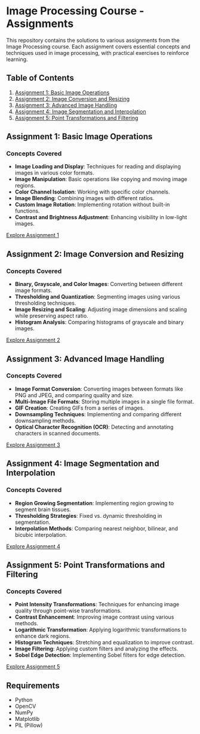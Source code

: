 # Image Processing Course - Assignments

This repository contains the solutions to various assignments from the Image Processing course. Each assignment covers essential concepts and techniques used in image processing, with practical exercises to reinforce learning.

## Table of Contents

1. [Assignment 1: Basic Image Operations](#assignment-1-basic-image-operations)
2. [Assignment 2: Image Conversion and Resizing](#assignment-2-image-conversion-and-resizing)
3. [Assignment 3: Advanced Image Handling](#assignment-3-advanced-image-handling)
4. [Assignment 4: Image Segmentation and Interpolation](#assignment-4-image-segmentation-and-interpolation)
5. [Assignment 5: Point Transformations and Filtering](#assignment-5-point-transformations-and-filtering)

## Assignment 1: Basic Image Operations

### Concepts Covered
- **Image Loading and Display**: Techniques for reading and displaying images in various color formats.
- **Image Manipulation**: Basic operations like copying and moving image regions.
- **Color Channel Isolation**: Working with specific color channels.
- **Image Blending**: Combining images with different ratios.
- **Custom Image Rotation**: Implementing rotation without built-in functions.
- **Contrast and Brightness Adjustment**: Enhancing visibility in low-light images.

[Explore Assignment 1](./worksheet#1)

## Assignment 2: Image Conversion and Resizing

### Concepts Covered
- **Binary, Grayscale, and Color Images**: Converting between different image formats.
- **Thresholding and Quantization**: Segmenting images using various thresholding techniques.
- **Image Resizing and Scaling**: Adjusting image dimensions and scaling while preserving aspect ratio.
- **Histogram Analysis**: Comparing histograms of grayscale and binary images.

[Explore Assignment 2](./worksheet#2)

## Assignment 3: Advanced Image Handling

### Concepts Covered
- **Image Format Conversion**: Converting images between formats like PNG and JPEG, and comparing quality and size.
- **Multi-Image File Formats**: Storing multiple images in a single file format.
- **GIF Creation**: Creating GIFs from a series of images.
- **Downsampling Techniques**: Implementing and comparing different downsampling methods.
- **Optical Character Recognition (OCR)**: Detecting and annotating characters in scanned documents.

[Explore Assignment 3](./worksheet#3)

## Assignment 4: Image Segmentation and Interpolation

### Concepts Covered
- **Region Growing Segmentation**: Implementing region growing to segment brain tissues.
- **Thresholding Strategies**: Fixed vs. dynamic thresholding in segmentation.
- **Interpolation Methods**: Comparing nearest neighbor, bilinear, and bicubic interpolation.

[Explore Assignment 4](./worksheet#4)

## Assignment 5: Point Transformations and Filtering

### Concepts Covered
- **Point Intensity Transformations**: Techniques for enhancing image quality through point-wise transformations.
- **Contrast Enhancement**: Improving image contrast using various methods.
- **Logarithmic Transformation**: Applying logarithmic transformations to enhance dark regions.
- **Histogram Techniques**: Stretching and equalization to improve contrast.
- **Image Filtering**: Applying custom filters and analyzing the effects.
- **Sobel Edge Detection**: Implementing Sobel filters for edge detection.

[Explore Assignment 5](./worksheet#5)

## Requirements

- Python
- OpenCV
- NumPy
- Matplotlib
- PIL (Pillow)
